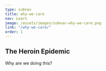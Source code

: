 ```yaml
---
type: subnav
title: why-we-care
nav: Learn
image: /assets/images/subnav-why-we-care.png
link: "/why-we-care/"
order: 1
---
```


## The Heroin Epidemic

Why are we doing this?